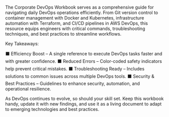 The Corporate DevOps Workbook serves as a comprehensive guide for navigating daily DevOps operations efficiently. From Git version control to container management with Docker and Kubernetes, infrastructure automation with Terraform, and CI/CD pipelines in AWS DevOps, this resource equips engineers with critical commands, troubleshooting techniques, and best practices to streamline workflows. 


Key Takeaways: 

⬛ Efficiency Boost – A single reference to execute DevOps tasks faster and 
with greater confidence. 
⬛ Reduced Errors – Color-coded safety indicators help prevent critical 
mistakes. 
⬛ Troubleshooting Ready – Includes solutions to common issues across 
multiple DevOps tools. 
⬛ Security & Best Practices – Guidelines to enhance security, automation, 
and operational resilience. 
 
As DevOps continues to evolve, so should your skill set. Keep this workbook 
handy, update it with new findings, and use it as a living document to adapt to 
emerging technologies and best practices.
